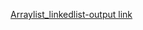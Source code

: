 [Arraylist_linkedlist-output link]((https://github.com/user-attachments/assets/85b9fb54-dbd9-4429-a27d-3ce7ae4c7505))
